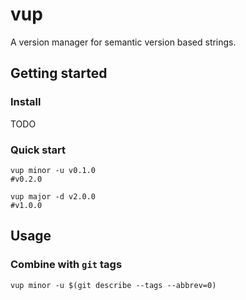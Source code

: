 # vup

A version manager for semantic version based strings.

## Getting started

### Install

TODO

### Quick start

```shell
vup minor -u v0.1.0 
#v0.2.0
```

```shell
vup major -d v2.0.0
#v1.0.0
```

## Usage

### Combine with `git` tags

```shell
vup minor -u $(git describe --tags --abbrev=0)
```
